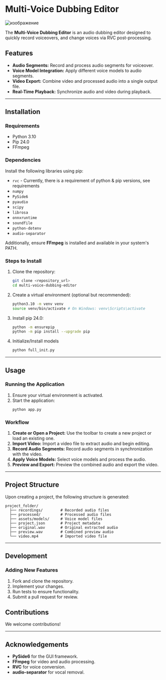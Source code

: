 # Multi-Voice Dubbing Editor

![изображение](https://github.com/user-attachments/assets/40633119-a594-41dc-b9aa-8666f408ed62)


The **Multi-Voice Dubbing Editor** is an audio dubbing editor designed to quickly record voiceovers, and change voices via RVC post-processing.

## Features

- **Audio Segments:** Record and process audio segments for voiceover.
- **Voice Model Integration:** Apply different voice models to audio segments.
- **Video Export:** Combine video and processed audio into a single output file.
- **Real-Time Playback:** Synchronize audio and video during playback.

---

## Installation

### Requirements

- Python 3.10
- Pip 24.0
- FFmpeg


### Dependencies

Install the following libraries using pip:

- `rvc` - Currently, there is a requirement of python & pip versions, see requirements
- `numpy`
- `PySide6`
- `pyaudio`
- `scipy`
- `librosa`
- `onnxruntime`
- `soundfile`
- `python-dotenv`
- `audio-separator`

Additionally, ensure **FFmpeg** is installed and available in your system's PATH.

### Steps to Install

1. Clone the repository:

   ```bash
   git clone <repository_url>
   cd multi-voice-dubbing-editor
   ```

2. Create a virtual environment (optional but recommended):

   ```bash
   python3.10 -m venv venv
   source venv/bin/activate # On Windows: venv\Scripts\activate
   ```

3. Install pip 24.0:

   ```bash
   python -m ensurepip
   python -m pip install --upgrade pip
   ```

4. Initialize/Install models

   ```bash
   python full_init.py
   ```

---

## Usage

### Running the Application

1. Ensure your virtual environment is activated.
2. Start the application:
   ```bash
   python app.py
   ```

### Workflow

1. **Create or Open a Project:** Use the toolbar to create a new project or load an existing one.
2. **Import Video:** Import a video file to extract audio and begin editing.
3. **Record Audio Segments:** Record audio segments in synchronization with the video.
4. **Apply Voice Models:** Select voice models and process the audio.
5. **Preview and Export:** Preview the combined audio and export the video.

---

## Project Structure

Upon creating a project, the following structure is generated:

```
project_folder/
  ├── recordings/        # Recorded audio files
  ├── processed/         # Processed audio files
  ├── assets/models/     # Voice model files
  ├── project.json       # Project metadata
  ├── original.wav       # Original extracted audio
  ├── preview.wav        # Combined preview audio
  └── video.mp4          # Imported video file
```

---

## Development

### Adding New Features

1. Fork and clone the repository.
2. Implement your changes.
3. Run tests to ensure functionality.
4. Submit a pull request for review.


## Contributions

We welcome contributions!

---

## Acknowledgements

- **PySide6** for the GUI framework.
- **FFmpeg** for video and audio processing.
- **RVC** for voice conversion.
- **audio-separator** for vocal removal.